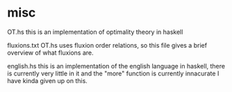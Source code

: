 # misc

OT.hs
this is an implementation of optimality theory in haskell

fluxions.txt
OT.hs uses fluxion order relations, so this file gives a brief overview of what fluxions are.

english.hs
this is an implementation of the english language in haskell, there is currently very little in it and the "more" function is currently innacurate
I have kinda given up on this.
